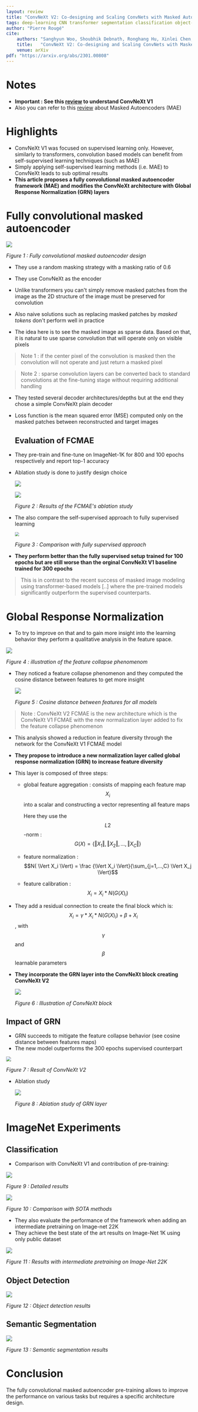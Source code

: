 ```yaml
---
layout: review
title: "ConvNeXt V2: Co-designing and Scaling ConvNets with Masked Autoencoders"
tags: deep-learning CNN transformer segmentation classification object-detection attention
author: "Pierre Rougé"
cite:
    authors: "Sanghyun Woo, Shoubhik Debnath, Ronghang Hu, Xinlei Chen, Zhuang Liu, In So Kweon, Saining Xie"
    title:   "ConvNeXt V2: Co-designing and Scaling ConvNets with Masked Autoencoders"
    venue: arXiv
pdf: "https://arxiv.org/abs/2301.00808"
---
```


# Notes

* **Important : See this [review](https://creatis-myriad.github.io./2023/02/23/Conv-Next.html) to understand ConvNeXt V1**
* Also you can refer to this [review](https://creatis-myriad.github.io/2022/08/31/MAE.html) about Masked Autoencoders (MAE)

# Highlights

* ConvNeXt V1 was focused on supervised learning only. However, similarly to transformers, convolution based models can benefit from self-supervised learning techniques (such as MAE)
* Simply applying self-supervised learning methods (i.e. MAE) to ConvNeXt leads to sub optimal results
* **This article proposes a fully convolutional masked autoencoder framework (MAE) and modifies the ConvNeXt architecture with Global Response Normalization (GRN) layers**



# Fully convolutional masked autoencoder

![](/collections/images/convnextV2/framework.jpg) 

*Figure 1 : Fully convolutional masked autoencoder design*

* They use a random masking strategy with a masking ratio of 0.6 

* They use ConvNeXt as the encoder

* Unlike transformers you can't simply remove masked patches from the image as the 2D structure of the image must be preserved for convolution

* Also naive solutions such as replacing masked patches by *masked tokens* don't perform well in practice

* The idea here is to see the masked image as sparse data. Based on that, it is natural to use sparse convolution that will operate only on visible pixels
  
> Note 1 : if the center pixel of the convolution is masked then the convolution will not operate and just return a masked pixel

> Note 2 :  sparse convolution layers can be converted back to standard convolutions at the fine-tuning stage without requiring additional handling

* They tested several decoder architectures/depths but at the end they chose a simple ConvNeXt plain decoder 

* Loss function is the mean squared error (MSE) computed only on the masked patches between reconstructed and target images
  
  ## Evaluation of FCMAE

* They pre-train and fine-tune on ImageNet-1K for 800 and 100 epochs respectively and report top-1 accuracy

* Ablation study is done to justify design choice

  ![](/collections/images/convnextV2/sparse_conv.jpg)

  ![](/collections/images/convnextV2/ablation1.jpg)

  *Figure 2 : Results of the FCMAE's ablation study*

* The also compare the self-supervised approach to fully supervised learning

  <img src="/collections/images/convnextV2/result1.jpg" style="zoom:70%;" />

  *Figure 3 : Comparison with fully supervised approach*

* **They perform better than the fully supervised setup trained for 100 epochs but are still worse than the orginal ConvNeXt V1 baseline trained for 300 epochs**

> This is in contrast to the recent success of masked image modeling using transformer-based models [..] where the pre-trained models significantly outperform the supervised counterparts.

# Global Response Normalization

- To try to improve on that and to gain more insight into the learning behavior they perform a qualitative analysis in the feature space.

<img src="/collections/images/convnextV2/feature_collapse.jpg" style="zoom:100%;" />

*Figure 4 : illustration of the feature collapse phenomenom*

- They noticed a feature collapse phenomenon and they computed the cosine distance between features to get more insight

  <img src="/collections/images/convnextV2/cosine_distance.jpg" style="zoom:100%;" />

  *Figure 5 : Cosine distance between features for all models*

> Note : ConvNeXt V2 FCMAE is the new architecture which is the ConvNeXt V1 FCMAE with the new normalization layer added to fix the  feature collapse phenomenon

- This analysis showed a reduction in feature diversity through the network for the ConvNeXt V1 FCMAE model

- **They propose to introduce a new normalization layer called global response normalization (GRN) to increase feature diversity**

- This layer is composed of three steps:

  - global feature aggregation : consists of mapping each feature map $$X_i$$ into a scalar and constructing a vector representing all feature maps

    Here they use the $$L2$$-norm : $$G(X) = \lbrace \Vert X_1 \Vert, \Vert X_2 \Vert, ...,\Vert X_C \Vert \rbrace $$

  - feature normalization :  $$N( \Vert X_i  \Vert) = \frac {\Vert X_i \Vert}{\sum_{j=1,...,C} \Vert X_j \Vert}$$

  - feature calibration : $$X_i = X_i * N(G(X)_i)$$

- They add a residual connection to create the final block which is: $$X_i = \gamma * X_i * N(G(X)_i) + \beta + X_i$$, with $$\gamma$$ and $$\beta$$ learnable parameters 

- **They incorporate the GRN layer into the ConvNeXt block creating ConvNeXt V2**

  <img src="/collections/images/convnextV2/convnextv2_block.jpg" style="zoom:100%;" />
  
  *Figure 6 : Illustration of ConvNeXt block*

## Impact of GRN

* GRN succeeds to mitigate the feature collapse behavior (see cosine distance between features maps)
* The new model outperforms the 300 epochs supervised counterpart 

<img src="/collections/images/convnextV2/result2.jpg" style="zoom:80%;" />

*Figure 7 : Result of ConvNeXt V2*

* Ablation study

  <img src="/collections/images/convnextV2/ablation2.jpg" style="zoom:100%;" />
  
  *Figure 8 : Ablation study of GRN layer*

# ImageNet Experiments 

## Classification

* Comparison with ConvNeXt V1 and contribution of pre-training:

<img src="/collections/images/convnextV2/codesign.jpg" style="zoom:100%;" />

*Figure 9 : Detailed results*

<img src="/collections/images/convnextV2/comparison.jpg" style="zoom:100%;" />

*Figure 10 : Comparison with SOTA methods*

* They also evaluate the performance of the framework when adding an intermediate pretraining on Image-net 22K
* They achieve the best state of the art results on Image-Net 1K using only public dataset

<img src="/collections/images/convnextV2/imagenet-22k.jpg" style="zoom:100%;" />

*Figure 11 : Results with intermediate pretraining on Image-Net 22K*

## Object Detection

<img src="/collections/images/convnextV2/coco.jpg" style="zoom:100%;" />

*Figure 12 : Object detection results*

## Semantic Segmentation

<img src="/collections/images/convnextV2/segmentation.jpg" style="zoom:100%;" />

*Figure 13 : Semantic segmentation results*



# Conclusion

The fully convolutional masked autoencoder pre-training allows to improve the performance on various tasks but requires a specific architecture design.
